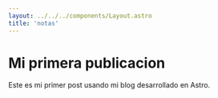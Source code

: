 ```yaml
---
layout: ../../../components/Layout.astro
title: 'notas'
---
```

# Mi primera publicacion

Este es mi primer post usando mi blog desarrollado en Astro.